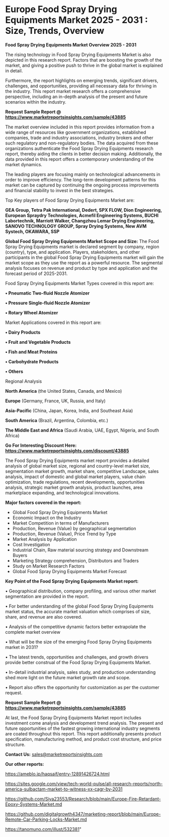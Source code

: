 # Europe Food Spray Drying Equipments Market 2025 - 2031 : Size, Trends, Overview

<Strong> Food Spray Drying Equipments Market Overview 2025 - 2031</strong>

The rising technology in Food Spray Drying Equipments Market is also depicted in this research report. Factors that are boosting the growth of the market, and giving a positive push to thrive in the global market is explained in detail.

Furthermore, the report highlights on emerging trends, significant drivers, challenges, and opportunities, providing all necessary data for thriving in the industry. This report market research offers a comprehensive perspective, including an in-depth analysis of the present and future scenarios within the industry.

<strong>Request Sample Report @ <a href=https://www.marketreportsinsights.com/sample/43885>https://www.marketreportsinsights.com/sample/43885</a></strong>

The market overview included in this report provides information from a wide range of resources like government organizations, established companies, trade and industry associations, industry brokers and other such regulatory and non-regulatory bodies. The data acquired from these organizations authenticate the Food Spray Drying Equipments research report, thereby aiding the clients in better decision making. Additionally, the data provided in this report offers a contemporary understanding of the market dynamics.

The leading players are focusing mainly on technological advancements in order to improve efficiency. The long-term development patterns for this market can be captured by continuing the ongoing process improvements and financial stability to invest in the best strategies.

Top Key players of Food Spray Drying Equipments Market are:

<strong>GEA Group, Tetra Pak International, Dedert, SPX FLOW, Dion Engineering, European Spraydry Technologies, Acmefil Engineering Systems, BUCHI Labortechnik, Marriott Walker, Changzhou Lemar Drying Engineering, SANOVO TECHNOLOGY GROUP, Spray Drying Systems, New AVM Systech, OKAWARA, SSP</strong>

<strong><b>Global Food Spray Drying Equipments Market Scope and Size:</b></strong>
The Food Spray Drying Equipments market is declared segment by company, region (country), type, and application. Players, stakeholders, and other participants in the global Food Spray Drying Equipments market will gain the market scope as they use the report as a powerful resource. The segmental analysis focuses on revenue and product by type and application and the forecast period of 2025-2031.

Food Spray Drying Equipments Market Types covered in this report are:

<strong>•  Pneumatic Two-fluid Nozzle Atomizer

•  Pressure Single-fluid Nozzle Atomizer

•  Rotary Wheel Atomizer</strong>

Market Applications covered in this report are:

<strong>•  Dairy Products

•  Fruit and Vegetable Products

•  Fish and Meat Proteins

•  Carbohydrate Products

•  Others</strong> 

Regional Analysis

<strong>North America</strong> (the United States, Canada, and Mexico)

<strong>Europe</strong> (Germany, France, UK, Russia, and Italy)

<strong>Asia-Pacific</strong> (China, Japan, Korea, India, and Southeast Asia)

<strong>South America</strong> (Brazil, Argentina, Colombia, etc.)

<strong>The Middle East and Africa</strong> (Saudi Arabia, UAE, Egypt, Nigeria, and South Africa)

<strong>Go For Interesting Discount Here: <a href=https://www.marketreportsinsights.com/discount/43885>https://www.marketreportsinsights.com/discount/43885</a></strong>

The Food Spray Drying Equipments market report provides a detailed analysis of global market size, regional and country-level market size, segmentation market growth, market share, competitive Landscape, sales analysis, impact of domestic and global market players, value chain optimization, trade regulations, recent developments, opportunities analysis, strategic market growth analysis, product launches, area marketplace expanding, and technological innovations.

<strong><b>Major factors covered in the report:</b></strong>
<ul>
  <li>Global Food Spray Drying Equipments Market </li>
  <li>Economic Impact on the Industry</li>
  <li>Market Competition in terms of Manufacturers</li>
  <li>Production, Revenue (Value) by geographical segmentation</li>
  <li>Production, Revenue (Value), Price Trend by Type</li>
  <li>Market Analysis by Application</li>
  <li>Cost Investigation</li>
  <li>Industrial Chain, Raw material sourcing strategy and Downstream Buyers</li>
  <li>Marketing Strategy comprehension, Distributors and Traders</li>
  <li>Study on Market Research Factors</li>
  <li>Global Food Spray Drying Equipments Market Forecast</li>
</ul>

<strong><b>Key Point of the Food Spray Drying Equipments Market report:</b></strong>

• Geographical distribution, company profiling, and various other market segmentation are provided in the report.

• For better understanding of the global Food Spray Drying Equipments market status, the accurate market valuation which comprises of size, share, and revenue are also covered.

• Analysis of the competitive dynamic factors better extrapolate the complete market overview

• What will be the size of the emerging Food Spray Drying Equipments market in 2031?

• The latest trends, opportunities and challenges, and growth drivers provide better construal of the Food Spray Drying Equipments Market.

• In-detail industrial analysis, sales study, and production understanding shed more light on the future market growth rate and scope.

• Report also offers the opportunity for customization as per the customer request.

<strong>Request Sample Report @ <a href=https://www.marketreportsinsights.com/sample/43885>https://www.marketreportsinsights.com/sample/43885</a></strong>

At last, the Food Spray Drying Equipments Market report includes investment come analysis and development trend analysis. The present and future opportunities of the fastest growing international industry segments are coated throughout this report. This report additionally presents product specification, manufacturing method, and product cost structure, and price structure.

<strong>Contact Us:</strong>
sales@marketreportsinsights.com

<strong>Our other reports:</strong>

<a href=https://ameblo.jp/haqsaif/entry-12891426724.html>https://ameblo.jp/haqsaif/entry-12891426724.html</a>

<a href=https://sites.google.com/view/tech-world-pulse/all-research-reports/north-america-sulbactam-market-to-witness-xx-cagr-by-2031>https://sites.google.com/view/tech-world-pulse/all-research-reports/north-america-sulbactam-market-to-witness-xx-cagr-by-2031</a>

<a href=https://github.com/Siya23553/Research/blob/main/Europe-Fire-Retardant-Epoxy-Systems-Market.md>https://github.com/Siya23553/Research/blob/main/Europe-Fire-Retardant-Epoxy-Systems-Market.md</a>

<a href=https://github.com/digitalgrowth4347/marketing-report/blob/main/Europe-Remote-Car-Parking-Locks-Market.md>https://github.com/digitalgrowth4347/marketing-report/blob/main/Europe-Remote-Car-Parking-Locks-Market.md</a>

<a href=https://tanomuno.com/illust/532381>https://tanomuno.com/illust/532381</a>"
